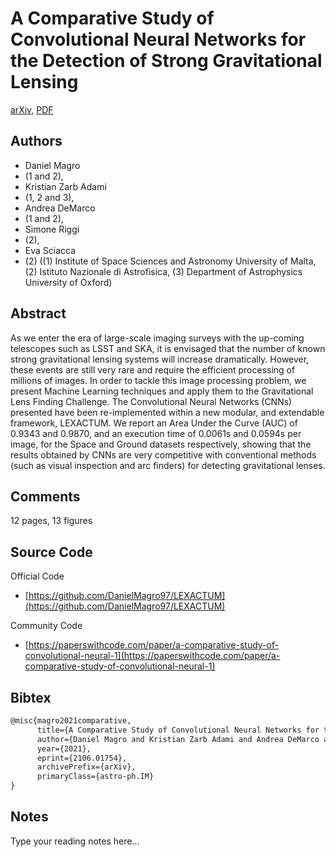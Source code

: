 
# A Comparative Study of Convolutional Neural Networks for the Detection of Strong Gravitational Lensing

[arXiv](https://arxiv.org/abs/2106.01754), [PDF](https://arxiv.org/pdf/2106.01754.pdf)

## Authors

- Daniel Magro
- (1 and 2),
- Kristian Zarb Adami
- (1, 2 and 3),
- Andrea DeMarco
- (1 and 2),
- Simone Riggi
- (2),
- Eva Sciacca
- (2) ((1) Institute of Space Sciences and Astronomy University of Malta, (2) Istituto Nazionale di Astrofisica, (3) Department of Astrophysics University of Oxford)

## Abstract

As we enter the era of large-scale imaging surveys with the up-coming telescopes such as LSST and SKA, it is envisaged that the number of known strong gravitational lensing systems will increase dramatically. However, these events are still very rare and require the efficient processing of millions of images. In order to tackle this image processing problem, we present Machine Learning techniques and apply them to the Gravitational Lens Finding Challenge. The Convolutional Neural Networks (CNNs) presented have been re-implemented within a new modular, and extendable framework, LEXACTUM. We report an Area Under the Curve (AUC) of 0.9343 and 0.9870, and an execution time of 0.0061s and 0.0594s per image, for the Space and Ground datasets respectively, showing that the results obtained by CNNs are very competitive with conventional methods (such as visual inspection and arc finders) for detecting gravitational lenses.

## Comments

12 pages, 13 figures

## Source Code

Official Code

- [https://github.com/DanielMagro97/LEXACTUM](https://github.com/DanielMagro97/LEXACTUM)

Community Code

- [https://paperswithcode.com/paper/a-comparative-study-of-convolutional-neural-1](https://paperswithcode.com/paper/a-comparative-study-of-convolutional-neural-1)

## Bibtex

```tex
@misc{magro2021comparative,
      title={A Comparative Study of Convolutional Neural Networks for the Detection of Strong Gravitational Lensing}, 
      author={Daniel Magro and Kristian Zarb Adami and Andrea DeMarco and Simone Riggi and Eva Sciacca},
      year={2021},
      eprint={2106.01754},
      archivePrefix={arXiv},
      primaryClass={astro-ph.IM}
}
```

## Notes

Type your reading notes here...

